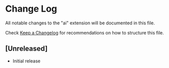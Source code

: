 # Change Log

All notable changes to the "ai" extension will be documented in this file.

Check [Keep a Changelog](http://keepachangelog.com/) for recommendations on how to structure this file.

## [Unreleased]

- Initial release